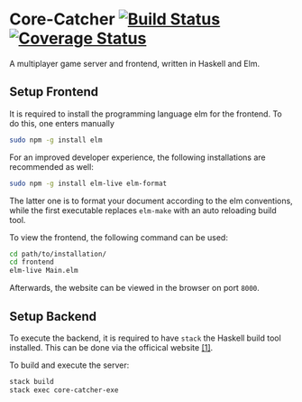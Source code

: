# Core-Catcher [![Build Status](https://travis-ci.org/Haskell-Praxis/core-catcher.svg?branch=protocol)](https://travis-ci.org/Haskell-Praxis/core-catcher) [![Coverage Status](https://coveralls.io/repos/github/Haskell-Praxis/core-catcher/badge.svg)](https://coveralls.io/github/Haskell-Praxis/core-catcher)

A multiplayer game server and frontend, written in Haskell and Elm.


## Setup Frontend

It is required to install the programming language elm for the frontend.
To do this, one enters manually 

```bash
sudo npm -g install elm
```

For an improved developer experience, the following installations are recommended as well:

```bash
sudo npm -g install elm-live elm-format
```

The latter one is to format your document according to the elm conventions, while the first executable replaces `elm-make` with an auto reloading build tool. 

To view the frontend, the following command can be used:

```bash
cd path/to/installation/
cd frontend
elm-live Main.elm
```

Afterwards, the website can be viewed in the browser on port `8000`.

## Setup Backend

To execute the backend, it is required to have `stack` the Haskell build tool installed. This can be done via the officical website [[1]](https://docs.haskellstack.org/en/stable/README/).

To build and execute the server:

```bash
stack build 
stack exec core-catcher-exe
```
